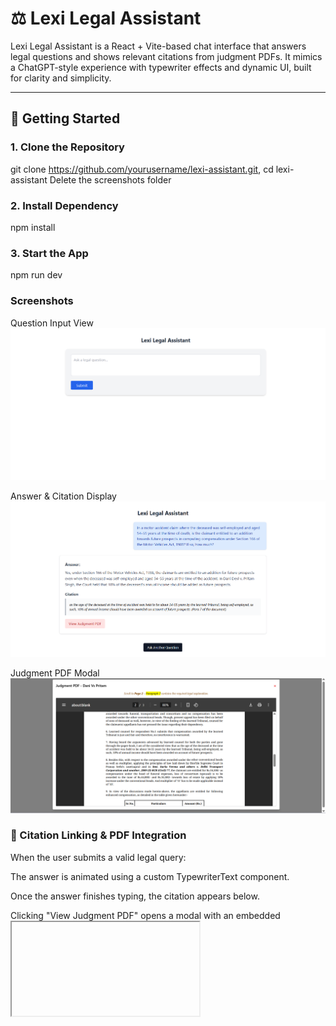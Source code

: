 # ⚖️ Lexi Legal Assistant

Lexi Legal Assistant is a React + Vite-based chat interface that answers legal questions and shows relevant citations from judgment PDFs. It mimics a ChatGPT-style experience with typewriter effects and dynamic UI, built for clarity and simplicity.

---
## 🚀 Getting Started

### 1. Clone the Repository
git clone https://github.com/yourusername/lexi-assistant.git,
cd lexi-assistant
Delete the screenshots folder
### 2. Install Dependency
npm install

### 3. Start the App
npm run dev

###  Screenshots
 Question Input View
 ![Question UI](./Screenshots/Screenshot(3652).png)

Answer & Citation Display
![Answer UI](./Screenshots/Screenshot(3653).png)

Judgment PDF Modal
![Model UI](./Screenshots/Screenshot(3654).png)

###  🔗 Citation Linking & PDF Integration
When the user submits a valid legal query:

The answer is animated using a custom TypewriterText component.

Once the answer finishes typing, the citation appears below.

Clicking "View Judgment PDF" opens a modal with an embedded <iframe> that displays a locally served PDF (public/dani-vs-pritam.pdf).

A scroll instruction tells the user:

“Scroll to Page 2 – Paragraph 7 discusses future prospects.”

This design ensures clarity and legal context without needing full text parsing or PDF.js complexity.

###  Folder Structure

📦 lexi-assistant
├── public/
│ └── dani-vs-pritam.pdf
├── src/
│ ├── components/
│ │ ├── AnswerCard.jsx
│ │ ├── TypewriterText.jsx
│ │ └── pdfModal.jsx
│ ├── App.jsx
│ └── main.jsx
├── screenshots/
│ ├── input.png
│ ├── response.png
│ └── modal.png
└── README.md


